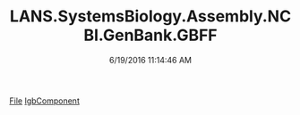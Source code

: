 ﻿---
title: LANS.SystemsBiology.Assembly.NCBI.GenBank.GBFF
date: 6/19/2016 11:14:46 AM
---

[File](T-LANS.SystemsBiology.Assembly.NCBI.GenBank.GBFF.File.html)
[IgbComponent](T-LANS.SystemsBiology.Assembly.NCBI.GenBank.GBFF.IgbComponent.html)
